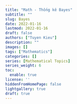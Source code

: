 ```yaml
---
title: "Math - Thống kê Bayes"
subtitle: ""
slug: Bayes
date: 2022-01-16
lastmod: 2022-01-16
draft: false
authors: ["Tuyen Kieu"]
description: ""
images: []
tags: ["Mathematics"]
categories: []
series: [Mathematical Topics]
series_weight: 6
toc:
  enable: true
license: ''  
hiddenFromHomePage: false
lightgallery: true
draft: true
---
```


<!--more-->